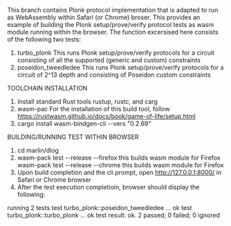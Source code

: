 This branch contains Plonk protocol implementation that is adapted to run as WebAssembly within Safari (or Chrome) broser. This provides an example of building the Plonk setup/prove/verify protocol tests as wasm module running within the browser. The function excersised here consists of the following two tests:

1. turbo_plonk
   This runs Plonk setup/prove/verify protocols for a circuit consisting of all the supported (generic and custom) constraints
2. poseidon_tweedledee
   This runs Plonk setup/prove/verify protocols for a circuit of 2^13 depth and consisting of Poseidon custom constraints

TOOLCHAIN INSTALLATION

1. Install standard Rust tools rustup, rustc, and carg
2. wasm-pac
   For the installation of this build tool, follow https://rustwasm.github.io/docs/book/game-of-life/setup.html
3. cargo install wasm-bindgen-cli --vers "0.2.69"

BUILDING/RUNNING TEST WITHIN BROWSER

1. cd marlin/dlog
2. wasm-pack test --release --firefox
      this builds wasm module for Firefox
   wasm-pack test --release --chrome
      this builds wasm module for Firefox
3. Upon build completion and the cli prompt, open http://127.0.0.1:8000/ in Safari or Chrome browser
4. After the test execution completioin, browser should display the following:

running 2 tests
test turbo_plonk::poseidon_tweedledee ... ok
test turbo_plonk::turbo_plonk ... ok
test result: ok. 2 passed; 0 failed; 0 ignored
